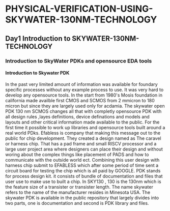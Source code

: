 # PHYSICAL-VERIFICATION-USING-SKYWATER-130NM-TECHNOLOGY
## Day1 Introduction to SKYWATER-130NM-TECHNOLOGY
### Introduction to SkyWater PDKs and opensource EDA tools
####  Introduction to Skywater PDK
In the past very limited amount of information was available for foundary specific processes without any example process to use. It was very hard to develop any opensource tools. In the start from 1980's Mosis foundation in california made availble first CMOS and SCMOS from 2 mmicron to 180 micron but since they are largely used only for acdamia. The skywater open PDK 130 nm SCMOS changes all that with completly opensource PDK with all design rules ,layes definitions, device definations and models and layouts and other critical information made available to the public. For the first time it possible to work up libraries and opensource tools built around a real world PDks. Efabless is company that making this message out to the public for chip development. They created a design named as The caravel or  harness chip. That has a pad frame and small RISCV processor and a large  user project area where designers can place their design and without woring about the complex things like placement of PADS and how to communicate with the outside world ect. Combining this user design with harness chip submit to EFABLESS which after some period of time sent a circuit board for testing the chip which is all paid by GOOGLE. PDK stands for process design kit. it consists of bundle of documentation and files that user use to make use to built a chip. In SKY130 , 130 is the 130nm which is the feature size of a transister or transister length. The name skywater refers to the name of the manufacturer resides in Minesota USA. The skywater PDK is available in the public repository that largely divides into two parts, one is documentation and second is PDK library and files.
